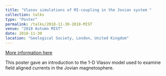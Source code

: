 ```yaml
---
title: "Vlasov simulations of MI-coupling in the Jovian system "
collection: talks
type: "Poster"
permalink: /talks/2018-11-30-2018-MIST
venue: "2018 Autumn MIST"
date: 2018-11-30
location: "Geological Society, London, United Kingdom"
---
```


[More information here](https://www.mist.ac.uk/images/PDFs/AutumnMISTs/2018_schedule.pdf)

This poster gave an introduction to the 1-D Vlasov model used to examine field aligned currents in the Jovian magnetosphere.
